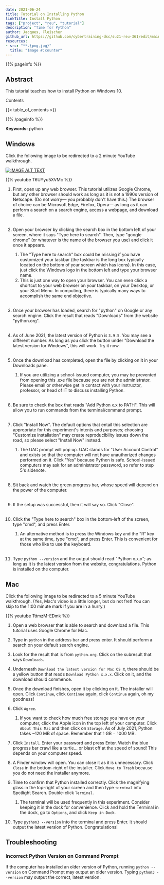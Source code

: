 ```yaml
---
date: 2021-06-24
title: Tutorial on Installing Python
linkTitle: Install Python
tags: ["project", "reu", "tutorial"]
description: "Time for Python"
author: Jacques, Fleischer
github_url: https://github.com/cybertraining-dsc/su21-reu-361/edit/main/tutorials/python/index.md
resources:
- src: "**.{png,jpg}"
  title: "Image #:counter"
---
```



{{% pageinfo %}}

## Abstract

This tutorial teaches how to install Python on Windows 10.

Contents

{{< table_of_contents >}}

{{% /pageinfo %}}

**Keywords:** python


## Windows

Click the following image to be redirected to a 2 minute YouTube walkthrough.
<div align="left">
  <a href="https://www.youtube.com/watch?v=T6UYyu5XVMc"><img src="https://img.youtube.com/vi/T6UYyu5XVMc/0.jpg" alt="IMAGE ALT TEXT"></a>
</div>

{{% youtube T6UYyu5XVMc %}}

1. First, open up any web browser. This tutorial utilizes Google Chrome, but any other browser should work as long as it is not a 1990s version of Netscape. (Do not worry— you probably don't have this.) The browser of choice can be Microsoft Edge, Firefox, Opera— as long as it can perform a search on a search engine, access a webpage, and download a file.
\
&nbsp;

2. Open your browser by clicking the search box in the bottom left of your screen, where it says "Type here to search". Then, type "google chrome" (or whatever is the name of the browser you use) and click it once it appears.
   1. The "Type here to search" box could be missing if you have customized your taskbar (the taskbar is the long box typically located on the bottom of your screen which has icons). In this case, just click the Windows logo in the bottom left and type your browser name.
   2. This is just one way to open your browser. You can even click a shortcut to your web browser on your taskbar, on your Desktop, or your Start Menu. In computing, there is typically many ways to accomplish the same end objective.
 \
&nbsp;

3. Once your browser has loaded, search for "python" on Google or any search engine. Click the result that reads "Downloads" from the website "python.org".
 \
&nbsp;

4. As of June 2021, the latest version of Python is `3.9.5`. You may see a different number. As long as you click the button under "Download the latest version for Windows", this will work. Try it now.
 \
&nbsp;

5. Once the download has completed, open the file by clicking on it in your Downloads pane.
   1. If you are utilizing a school-issued computer, you may be prevented from opening this .exe file because you are not the administrator. Please email or otherwise get in contact with your instructor, professor, or head of IT to discuss installing Python.
 \
&nbsp;

6. Be sure to check the box that reads "Add Python x.x to PATH". This will allow you to run commands from the terminal/command prompt.
 \
&nbsp;

7. Click "Install Now". The default options that entail this selection are appropriate for this experiment's intents and purposes; choosing "Customize installation" may create reproducibility issues down the road, so please select "Install Now" instead.
   1. The UAC prompt will pop up. UAC stands for "User Account Control" and exists so that the computer will not have unauthorized changes performed on it. Click "Yes" because Python is safe. School-issued computers may ask for an administrator password, so refer to step 5's sidenote.
 \
&nbsp;

8. Sit back and watch the green progress bar, whose speed will depend on the power of the computer.
 \
&nbsp;

9. If the setup was successful, then it will say so. Click "Close".
 \
&nbsp;

10. Click the "Type here to search" box in the bottom-left of the screen, type "cmd", and press Enter.
    1. An alternative method is to press the Windows key and the "R" key at the same time, type "cmd", and press Enter. This is convenient for those who like to use the keyboard.
 \
&nbsp;

11. Type `python --version` and the output should read "Python x.x.x"; as long as it is the latest version from the website, congratulations. Python is installed on the computer.


## Mac

Click the following image to be redirected to a 5 minute YouTube walkthrough. (Yes, Mac's video is a little longer, but do not fret!
You can skip to the 1:00 minute mark if you are in a hurry.)

{{% youtube TttmzM-EDmk %}}


1. Open a web browser that is able to search and download a file. This tutorial uses Google Chrome for Mac.


2. Type in `python` in the address bar and press enter. It should perform a search on your default search engine.


3. Look for the result that is from `python.org`. Click on the subresult that says `Downloads`.


4. Underneath `Download the latest version for Mac OS X`, there should be a yellow button that reads `Download Python x.x.x`. Click on it, and the download should commence.


5. Once the download finishes, open it by clicking on it. The installer will open. Click `Continue`, click `Continue` again, click `Continue` again, oh my goodness!


6. Click `Agree`. 
   1. If you want to check how much free storage you have on your computer, click the Apple icon in the top left of your computer. Click
    `About This Mac` and then click on `Storage`. As of July 2021, Python takes ~120 MB of space. Remember that 1 GB = 1000 MB.
      

7. Click `Install`. Enter your password and press Enter. Watch the blue progress bar crawl like a turtle... or blast off at the speed of sound! This depends on your computer speed.


8. A Finder window will open. You can close it as it is unnecessary. Click `Close` in the bottom-right of the installer. Click `Move to Trash` because you do not need the installer anymore.


9. Time to confirm that Python installed correctly. Click the magnifying glass in the top-right of your screen and then type `terminal` into Spotlight Search. Double-click `Terminal`.
   1. The terminal will be used frequently in this experiment. Consider keeping it in the dock for convenience. Click and hold the Terminal in the dock, go to `Options`, and click `Keep in Dock`.
    

10. Type `python3 --version` into the terminal and press Enter. It should output the latest version of Python. Congratulations!


## Troubleshooting

### Incorrect Python Version on Command Prompt

If the computer has installed an older version of Python, running `python --version` on Command Prompt may output an older version. Typing `python3 --version` may output the correct, latest version.



